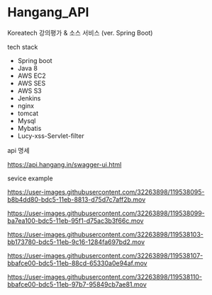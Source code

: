 # Hangang_API

Koreatech 강의평가 & 소스 서비스 (ver. Spring Boot)

tech stack

- Spring boot
- Java 8
- AWS EC2
- AWS SES
- AWS S3
- Jenkins 
- nginx
- tomcat
- Mysql
- Mybatis
- Lucy-xss-Servlet-filter

api 명세

https://api.hangang.in/swagger-ui.html

sevice example


https://user-images.githubusercontent.com/32263898/119538095-b8b4dd80-bdc5-11eb-8813-d75d7c7aff2b.mov


https://user-images.githubusercontent.com/32263898/119538099-ba7ea100-bdc5-11eb-95f1-d75ac3b3f66c.mov


https://user-images.githubusercontent.com/32263898/119538103-bb173780-bdc5-11eb-9c16-1284fa697bd2.mov


https://user-images.githubusercontent.com/32263898/119538107-bbafce00-bdc5-11eb-88cd-65330a0e94af.mov


https://user-images.githubusercontent.com/32263898/119538110-bbafce00-bdc5-11eb-97b7-95849cb7ae81.mov
